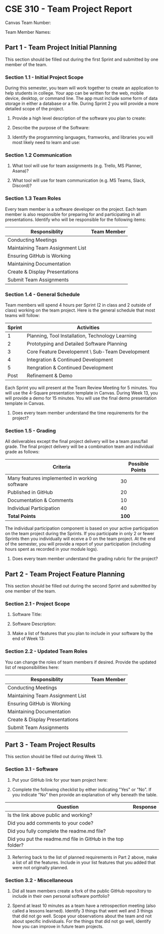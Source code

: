 # CSE 310 - Team Project Report

Canvas Team Number:

Team Member Names:

## Part 1 - Team Project Initial Planning

This section should be filled out during the first Sprint and submitted by one member of the team.

### Section 1.1 - Initial Project Scope

During this semester, you team will work together to create an application to help students in college.  Your app can be written for the web, mobile device, desktop, or command line.  The app must include some form of data storage in either a database or a file.  During Sprint 2 you will provide a more detailed scope of the project. 

1. Provide a high level description of the software you plan to create:

2. Describe the purpose of the Software:

3. Identify the programming languages, framworks, and libraries you will most likely need to learn and use:

### Section 1.2 Communication

1. What tool will use for team assignments (e.g. Trello, MS Planner, Asana)?

2. What tool will use for team communication (e.g. MS Teams, Slack, Discord)?

### Section 1.3 Team Roles

Every team member is a software developer on the project.  Each team member is also responsible for preparing for and participating in all presentations.  Identify who will be responsible for the following items:

|Responsiblity                   |Team Member         |
|--------------------------------|--------------------|
|Conducting Meetings             |                    |
|Maintaining Team Assignment List|                    |
|Ensuring GitHub is Working      |                    |
|Maintaining Documentation       |                    |
|Create & Display Presentations  |                    |
|Submit Team Assignments         |                    |

### Section 1.4 - General Schedule

Team members will spend 4 hours per Sprint (2 in class and 2 outside of class) working on the team project. Here is the general schedule that most teams will follow:

|Sprint|Activities                                      |
|------|------------------------------------------------|
|  1   |Planning, Tool Installation, Technology Learning|
|  2   |Prototyping and Detailed Software Planning      |
|  3   |Core Feature Developemnt \ Sub-Team Development |
|  4   |Integration & Continued Development             |
|  5   |Itengration & Continued Development             |
| Post |Refinement & Demo                               |

Each Sprint you will present at the Team Review Meeting for 5 minutes.  You will use the 4-Square presentation template in Canvas.  During Week 13, you will provide a demo for 15 minutes.  You will use the final demo presentation template in Canvas.

1. Does every team member understand the time requirements for the project?

### Section 1.5 - Grading

All deliverables except the final project delivery will be a team pass/fail grade.  The final project delivery will be a combination team and individual grade as follows:

|Criteria                                     |Possible Points|
|---------------------------------------------|---------------|
|Many features implemented in working software|       30      |
|Published in GitHub                          |       20      |
|Documentation & Comments                     |       10      |
|Individual Participation                     |       40      |
|**Total Points**                             |    **100**    |

The individual participation component is based on your active participation on the team project during the Sprints.  If you participate in only 2 or fewer Sprints then you individually will eceive a 0 on the team project.  At the end of the semester, you will provide a report of your participation (including hours spent as recorded in your module logs).

1. Does every team member understand the grading rubric for the project?

## Part 2 - Team Project Feature Planning

This section should be filled out during the second Sprint and submitted by one member of the team.

### Section 2.1 - Project Scope

1. Software Title:

2. Software Description:

3. Make a list of features that you plan to include in your software by the end of Week 13:

### Section 2.2 - Updated Team Roles

You can change the roles of team members if desired.  Provide the updated list of responsibilities here:

|Responsiblity                   |Team Member         |
|--------------------------------|--------------------|
|Conducting Meetings             |                    |
|Maintaining Team Assignment List|                    |
|Ensuring GitHub is Working      |                    |
|Maintaining Documentation       |                    |
|Create & Display Presentations  |                    |
|Submit Team Assignments         |                    |

## Part 3 - Team Project Results

This section should be filled out during Week 13.

### Section 3.1 - Software

1. Put your GitHub link for your team project here: 

2. Complete the following checklist by either indicating "Yes" or "No".  If you indicate "No" then provide an explanation of why beneath the table.

|Question                                                    |Response|
|------------------------------------------------------------|--------|
|Is the link above public and working?                       |        |
|Did you add comments to your code?                          |        |
|Did you fully complete the readme.md file?                  |        |
|Did you put the readme.md file in GitHub in the top folder? |        |

3. Referring back to the list of planned requirements in Part 2 above, make a list of all the features.  Include in your list features that you added that were not originally planned.

### Section 3.2 - Miscellaneous

1. Did all team members create a fork of the public GitHub repository to include in their own personal software portfolio?

2. Spend at least 10 minutes as a team have a retrospection meeting (also called a lessons learned).  Identify 3 things that went well and 3 things that did not go well.  Scope your observations about the team and not about specific individuals.  For the things that did not go well, identify how you can improve in future team projects.

